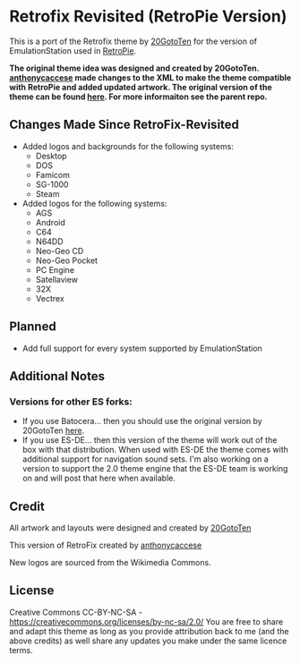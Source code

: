 # Retrofix Revisited (RetroPie Version)
This is a port of the Retrofix theme by [20GotoTen](https://github.com/20GotoTen) for the version of EmulationStation used in [RetroPie](https://retropie.org.uk/).  

**The original theme idea was designed and created by 20GotoTen. [anthonycaccese](https://github.com/anthonycaccese) made changes to the XML to make the theme compatible with RetroPie and added updated artwork. The original version of the theme can be found [here](https://github.com/20GotoTen/es-theme-retrofix). For more informaiton see the parent repo.**

## Changes Made Since RetroFix-Revisited

- Added logos and backgrounds for the following systems:
   - Desktop
   - DOS
   - Famicom
   - SG-1000
   - Steam
- Added logos for the following systems:
   - AGS
   - Android
   - C64
   - N64DD
   - Neo-Geo CD
   - Neo-Geo Pocket
   - PC Engine
   - Satellaview
   - 32X
   - Vectrex

## Planned

- Add full support for every system supported by EmulationStation

## **Additional Notes**

### Versions for other ES forks:
* If you use Batocera... then you should use the original version by 20GotoTen [here](https://github.com/20GotoTen/es-theme-retrofix).
* If you use ES-DE... then this version of the theme will work out of the box with that distribution.  When used with ES-DE the theme comes with additional support for navigation sound sets.  I'm also working on a version to support the 2.0 theme engine that the ES-DE team is working on and will post that here when available.  

## **Credit**
All artwork and layouts were designed and created by [20GotoTen](https://github.com/20GotoTen) 

This version of RetroFix created by [anthonycaccese](https://github.com/anthonycaccese)

New logos are sourced from the Wikimedia Commons.

## **License**
Creative Commons CC-BY-NC-SA - https://creativecommons.org/licenses/by-nc-sa/2.0/
You are free to share and adapt this theme as long as you provide attribution back to me (and the above credits) as well share any updates you make under the same licence terms.
